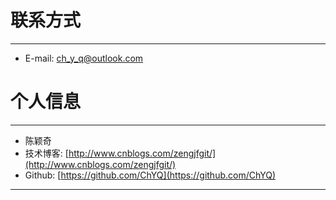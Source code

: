 # 联系方式

---

  * E-mail: ch_y_q@outlook.com 

# 个人信息

---

  * 陈颖奇
  * 技术博客: [http://www.cnblogs.com/zengjfgit/](http://www.cnblogs.com/zengjfgit/) 
  * Github:  [https://github.com/ChYQ](https://github.com/ChYQ)

---
